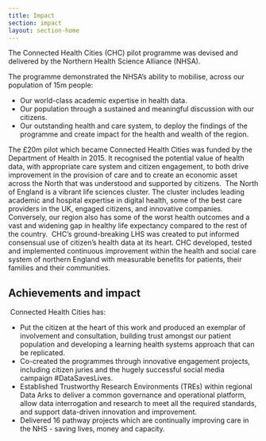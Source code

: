 ```yaml
---
title: Impact
section: impact
layout: section-home
---
```

The Connected Health Cities (CHC) pilot programme was devised and delivered by the Northern Health Science Alliance (NHSA).

The programme demonstrated the NHSA’s ability to mobilise, across our population of 15m people:

- Our world-class academic expertise in health data.
- Our population through a sustained and meaningful discussion with our citizens.
- Our outstanding health and care system, to deploy the findings of the programme and create impact for the health and wealth of the region.
 
The £20m pilot which became Connected Health Cities was funded by the Department of Health in 2015. It recognised the potential value of health data, with appropriate care system and citizen engagement, to both drive improvement in the provision of care and to create an economic asset across the North that was understood and supported by citizens.
​
The North of England is a vibrant life sciences cluster. The cluster includes leading academic and hospital expertise in digital health, some of the best care providers in the UK, engaged citizens, and innovative companies. Conversely, our region also has some of the worst health outcomes and a vast and widening gap in healthy life expectancy compared to the rest of the country.
​
CHC’s ground-breaking LHS was created to put informed consensual use of citizen’s health data at its heart. CHC developed, tested and implemented continuous improvement within the health and social care system of northern
England with measurable benefits for patients, their families and their communities.

## Achievements and impact
​
Connected Health Cities has:

- Put the citizen at the heart of this work and produced an exemplar of involvement and consultation, building trust amongst our patient population and developing a learning health systems approach that can be replicated.
- Co-created the programmes through innovative engagement  projects, including citizen juries and the hugely successful social media campaign #DataSavesLives.
- Established Trustworthy Research Environments (TREs) within regional Data Arks to deliver a common governance and
operational platform, allow data interrogation and research to meet all the required standards, and support data-driven innovation and improvement.
- Delivered 16 pathway projects which are continually improving care in the NHS - saving lives, money and capacity.